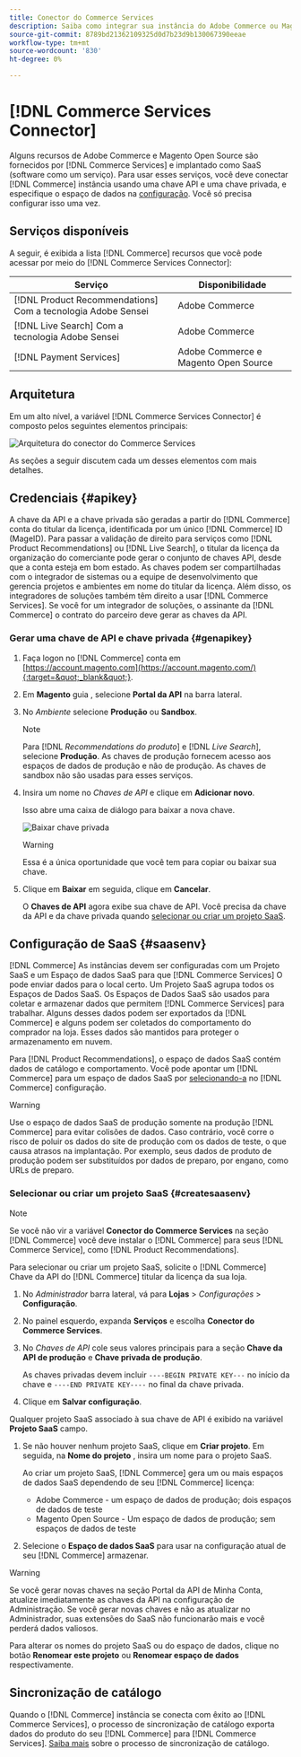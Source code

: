 ```yaml
---
title: Conector do Commerce Services
description: Saiba como integrar sua instância do Adobe Commerce ou Magento Open Source a serviços usando uma chave de API e uma chave privada.
source-git-commit: 8789bd21362109325d0d7b23d9b130067390eeae
workflow-type: tm+mt
source-wordcount: '830'
ht-degree: 0%

---
```


# [!DNL Commerce Services Connector]

Alguns recursos de Adobe Commerce e Magento Open Source são fornecidos por [!DNL Commerce Services]  e implantado como SaaS (software como um serviço). Para usar esses serviços, você deve conectar [!DNL Commerce] instância usando uma chave API e uma chave privada, e especifique o espaço de dados na [configuração](https://docs.magento.com/user-guide/configuration/services/saas.html). Você só precisa configurar isso uma vez.

## Serviços disponíveis

A seguir, é exibida a lista [!DNL Commerce] recursos que você pode acessar por meio do [!DNL Commerce Services Connector]:

| Serviço | Disponibilidade |
| ---|--- |
| [!DNL Product Recommendations] Com a tecnologia Adobe Sensei | Adobe Commerce |
| [!DNL Live Search] Com a tecnologia Adobe Sensei | Adobe Commerce |
| [!DNL Payment Services] | Adobe Commerce e Magento Open Source |

## Arquitetura

Em um alto nível, a variável [!DNL Commerce Services Connector] é composto pelos seguintes elementos principais:

![Arquitetura do conector do Commerce Services](assets/saas-config-sync-workflow.png)

As seções a seguir discutem cada um desses elementos com mais detalhes.

## Credenciais {#apikey}

A chave da API e a chave privada são geradas a partir do [!DNL Commerce] conta do titular da licença, identificada por um único [!DNL Commerce] ID (MageID). Para passar a validação de direito para serviços como [!DNL Product Recommendations] ou [!DNL Live Search], o titular da licença da organização do comerciante pode gerar o conjunto de chaves API, desde que a conta esteja em bom estado. As chaves podem ser compartilhadas com o integrador de sistemas ou a equipe de desenvolvimento que gerencia projetos e ambientes em nome do titular da licença. Além disso, os integradores de soluções também têm direito a usar [!DNL Commerce Services]. Se você for um integrador de soluções, o assinante da [!DNL Commerce] o contrato do parceiro deve gerar as chaves da API.

### Gerar uma chave de API e chave privada {#genapikey}

1. Faça logon no [!DNL Commerce] conta em [https://account.magento.com](https://account.magento.com/){:target=&quot;_blank&quot;}.

1. Em **Magento** guia , selecione **Portal da API** na barra lateral.

1. No _Ambiente_ selecione **Produção** ou **Sandbox**.

   >[!NOTE]
   >
   > Para [!DNL _Recommendations do produto_] e [!DNL _Live Search_], selecione **Produção**. As chaves de produção fornecem acesso aos espaços de dados de produção e não de produção. As chaves de sandbox não são usadas para esses serviços.

1. Insira um nome no _Chaves de API_ e clique em **Adicionar novo**.

   Isso abre uma caixa de diálogo para baixar a nova chave.

   ![Baixar chave privada](assets/download-api-private-key.png)

   >[!WARNING]
   >
   > Essa é a única oportunidade que você tem para copiar ou baixar sua chave.

1. Clique em **Baixar** em seguida, clique em **Cancelar**.

   O **Chaves de API** agora exibe sua chave de API. Você precisa da chave da API e da chave privada quando [selecionar ou criar um projeto SaaS](#createsaasenv).

## Configuração de SaaS {#saasenv}

[!DNL Commerce] As instâncias devem ser configuradas com um Projeto SaaS e um Espaço de dados SaaS para que [!DNL Commerce Services] O pode enviar dados para o local certo. Um Projeto SaaS agrupa todos os Espaços de Dados SaaS. Os Espaços de Dados SaaS são usados para coletar e armazenar dados que permitem [!DNL Commerce Services] para trabalhar. Alguns desses dados podem ser exportados da [!DNL Commerce] e alguns podem ser coletados do comportamento do comprador na loja. Esses dados são mantidos para proteger o armazenamento em nuvem.

Para [!DNL Product Recommendations], o espaço de dados SaaS contém dados de catálogo e comportamento. Você pode apontar um [!DNL Commerce] para um espaço de dados SaaS por [selecionando-a](https://docs.magento.com/user-guide/configuration/services/saas.html) no [!DNL Commerce] configuração.

>[!WARNING]
>
> Use o espaço de dados SaaS de produção somente na produção [!DNL Commerce] para evitar colisões de dados. Caso contrário, você corre o risco de poluir os dados do site de produção com os dados de teste, o que causa atrasos na implantação. Por exemplo, seus dados de produto de produção podem ser substituídos por dados de preparo, por engano, como URLs de preparo.

### Selecionar ou criar um projeto SaaS {#createsaasenv}

>[!NOTE]
>
> Se você não vir a variável **Conector do Commerce Services** na seção [!DNL Commerce] você deve instalar o [!DNL Commerce] para seus [!DNL Commerce Service], como [!DNL Product Recommendations].

Para selecionar ou criar um projeto SaaS, solicite o [!DNL Commerce] Chave da API do [!DNL Commerce] titular da licença da sua loja.

1. No _Administrador_ barra lateral, vá para **Lojas** > _Configurações_ > **Configuração**.

1. No painel esquerdo, expanda **Serviços** e escolha **Conector do Commerce Services**.

1. No _Chaves de API_ cole seus valores principais para a seção **Chave da API de produção** e **Chave privada de produção**.

   As chaves privadas devem incluir `----BEGIN PRIVATE KEY---` no início da chave e `----END PRIVATE KEY----` no final da chave privada.

1. Clique em **Salvar configuração**.

Qualquer projeto SaaS associado à sua chave de API é exibido na variável **Projeto SaaS** campo.

1. Se não houver nenhum projeto SaaS, clique em **Criar projeto**. Em seguida, na **Nome do projeto** , insira um nome para o projeto SaaS.

   Ao criar um projeto SaaS, [!DNL Commerce] gera um ou mais espaços de dados SaaS dependendo de seu [!DNL Commerce] licença:
   - Adobe Commerce - um espaço de dados de produção; dois espaços de dados de teste
   - Magento Open Source - Um espaço de dados de produção; sem espaços de dados de teste

1. Selecione o **Espaço de dados SaaS** para usar na configuração atual de seu [!DNL Commerce] armazenar.

>[!WARNING]
>
> Se você gerar novas chaves na seção Portal da API de Minha Conta, atualize imediatamente as chaves da API na configuração de Administração. Se você gerar novas chaves e não as atualizar no Administrador, suas extensões do SaaS não funcionarão mais e você perderá dados valiosos.

Para alterar os nomes do projeto SaaS ou do espaço de dados, clique no botão **Renomear este projeto** ou **Renomear espaço de dados** respectivamente.

## Sincronização de catálogo

Quando o [!DNL Commerce] instância se conecta com êxito ao [!DNL Commerce Services], o processo de sincronização de catálogo exporta dados do produto do seu [!DNL Commerce] para [!DNL Commerce Services]. [Saiba mais](catalog-sync.md) sobre o processo de sincronização de catálogo.

